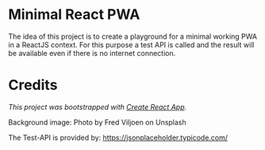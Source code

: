 # Minimal React PWA

The idea of this project is to create a playground for a minimal working PWA in a ReactJS context. For this purpose a test API is called and the result will be available even if there is no internet connection.

# Credits

_This project was bootstrapped with [Create React App](https://github.com/facebook/create-react-app)._

Background image: Photo by Fred Viljoen on Unsplash

The Test-API is provided by: https://jsonplaceholder.typicode.com/
